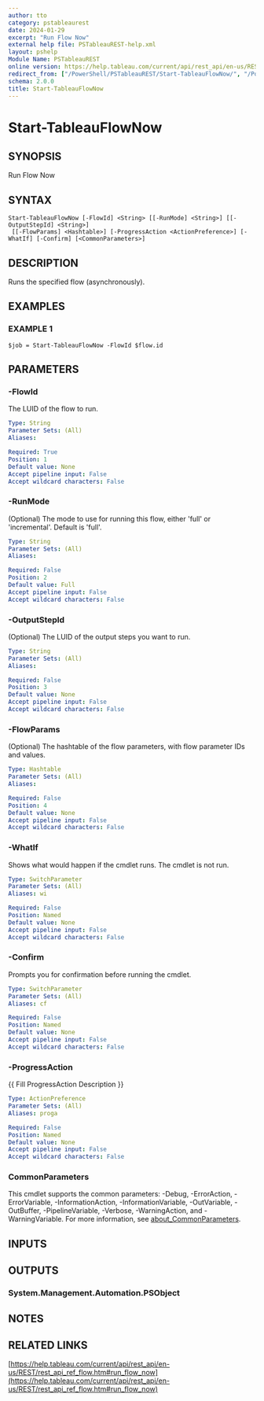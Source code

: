 ```yaml
---
author: tto
category: pstableaurest
date: 2024-01-29
excerpt: "Run Flow Now"
external help file: PSTableauREST-help.xml
layout: pshelp
Module Name: PSTableauREST
online version: https://help.tableau.com/current/api/rest_api/en-us/REST/rest_api_ref_flow.htm#run_flow_now
redirect_from: ["/PowerShell/PSTableauREST/Start-TableauFlowNow/", "/PowerShell/PSTableauREST/start-tableauflownow/", "/PowerShell/start-tableauflownow/"]
schema: 2.0.0
title: Start-TableauFlowNow
---
```


# Start-TableauFlowNow

## SYNOPSIS
Run Flow Now

## SYNTAX

```
Start-TableauFlowNow [-FlowId] <String> [[-RunMode] <String>] [[-OutputStepId] <String>]
 [[-FlowParams] <Hashtable>] [-ProgressAction <ActionPreference>] [-WhatIf] [-Confirm] [<CommonParameters>]
```

## DESCRIPTION
Runs the specified flow (asynchronously).

## EXAMPLES

### EXAMPLE 1
```
$job = Start-TableauFlowNow -FlowId $flow.id
```

## PARAMETERS

### -FlowId
The LUID of the flow to run.

```yaml
Type: String
Parameter Sets: (All)
Aliases:

Required: True
Position: 1
Default value: None
Accept pipeline input: False
Accept wildcard characters: False
```

### -RunMode
(Optional) The mode to use for running this flow, either 'full' or 'incremental'.
Default is 'full'.

```yaml
Type: String
Parameter Sets: (All)
Aliases:

Required: False
Position: 2
Default value: Full
Accept pipeline input: False
Accept wildcard characters: False
```

### -OutputStepId
(Optional) The LUID of the output steps you want to run.

```yaml
Type: String
Parameter Sets: (All)
Aliases:

Required: False
Position: 3
Default value: None
Accept pipeline input: False
Accept wildcard characters: False
```

### -FlowParams
(Optional) The hashtable of the flow parameters, with flow parameter IDs and values.

```yaml
Type: Hashtable
Parameter Sets: (All)
Aliases:

Required: False
Position: 4
Default value: None
Accept pipeline input: False
Accept wildcard characters: False
```

### -WhatIf
Shows what would happen if the cmdlet runs.
The cmdlet is not run.

```yaml
Type: SwitchParameter
Parameter Sets: (All)
Aliases: wi

Required: False
Position: Named
Default value: None
Accept pipeline input: False
Accept wildcard characters: False
```

### -Confirm
Prompts you for confirmation before running the cmdlet.

```yaml
Type: SwitchParameter
Parameter Sets: (All)
Aliases: cf

Required: False
Position: Named
Default value: None
Accept pipeline input: False
Accept wildcard characters: False
```

### -ProgressAction
{{ Fill ProgressAction Description }}

```yaml
Type: ActionPreference
Parameter Sets: (All)
Aliases: proga

Required: False
Position: Named
Default value: None
Accept pipeline input: False
Accept wildcard characters: False
```

### CommonParameters
This cmdlet supports the common parameters: -Debug, -ErrorAction, -ErrorVariable, -InformationAction, -InformationVariable, -OutVariable, -OutBuffer, -PipelineVariable, -Verbose, -WarningAction, and -WarningVariable. For more information, see [about_CommonParameters](http://go.microsoft.com/fwlink/?LinkID=113216).

## INPUTS

## OUTPUTS

### System.Management.Automation.PSObject
## NOTES

## RELATED LINKS

[https://help.tableau.com/current/api/rest_api/en-us/REST/rest_api_ref_flow.htm#run_flow_now](https://help.tableau.com/current/api/rest_api/en-us/REST/rest_api_ref_flow.htm#run_flow_now)

